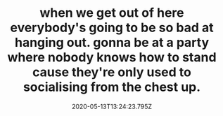 ---
title: when we get out of here everybody's going to be so bad at hanging out. gonna be at a party where nobody knows how to stand cause they're only used to socialising from the chest up.
date: 2020-05-13T13:24:23.795Z
---